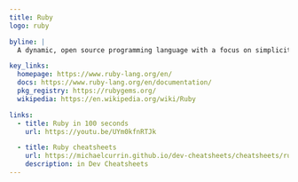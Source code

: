 ```yaml
---
title: Ruby
logo: ruby

byline: |
  A dynamic, open source programming language with a focus on simplicity and productivity. It has an elegant syntax that is natural to read and easy to write. 

key_links:
  homepage: https://www.ruby-lang.org/en/
  docs: https://www.ruby-lang.org/en/documentation/
  pkg_registry: https://rubygems.org/
  wikipedia: https://en.wikipedia.org/wiki/Ruby

links:
  - title: Ruby in 100 seconds
    url: https://youtu.be/UYm0kfnRTJk

  - title: Ruby cheatsheets 
    url: https://michaelcurrin.github.io/dev-cheatsheets/cheatsheets/ruby/
    description: in Dev Cheatsheets 
---
```

